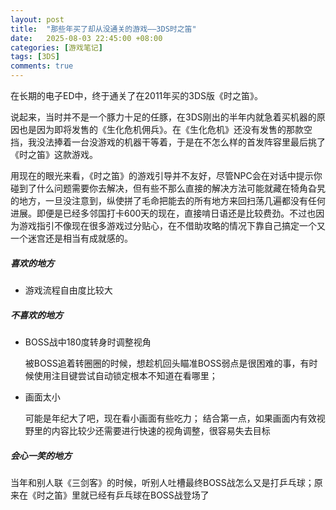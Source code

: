 ```yaml
---
layout: post
title:  "那些年买了却从没通关的游戏——3DS时之笛"
date:   2025-08-03 22:45:00 +08:00
categories: [游戏笔记]
tags: [3DS]
comments: true
---
```

在长期的电子ED中，终于通关了在2011年买的3DS版《时之笛》。

说起来，当时并不是一个豚力十足的任豚，在3DS刚出的半年内就急着买机器的原因也是因为即将发售的《生化危机佣兵》。在《生化危机》还没有发售的那款空挡，我没法捧着一台没游戏的机器干等着，于是在不怎么样的首发阵容里最后挑了《时之笛》这款游戏。

用现在的眼光来看，《时之笛》的游戏引导并不友好，尽管NPC会在对话中提示你碰到了什么问题需要你去解决，但有些不那么直接的解决方法可能就藏在犄角旮旯的地方，一旦没注意到，纵使拼了毛命把能去的所有地方来回扫荡几遍都没有任何进展。即便是已经多邻国打卡600天的现在，直接啃日语还是比较费劲。不过也因为游戏指引不像现在很多游戏过分贴心，在不借助攻略的情况下靠自己搞定一个又一个迷宫还是相当有成就感的。

##### 喜欢的地方
* 游戏流程自由度比较大

##### 不喜欢的地方
* BOSS战中180度转身时调整视角
   
   被BOSS追着转圈圈的时候，想趁机回头瞄准BOSS弱点是很困难的事，有时候使用注目键尝试自动锁定根本不知道在看哪里；
* 画面太小

   可能是年纪大了吧，现在看小画面有些吃力；
   结合第一点，如果画面内有效视野里的内容比较少还需要进行快速的视角调整，很容易失去目标

##### 会心一笑的地方

当年和别人联《三剑客》的时候，听别人吐槽最终BOSS战怎么又是打乒乓球；原来在《时之笛》里就已经有乒乓球在BOSS战登场了
